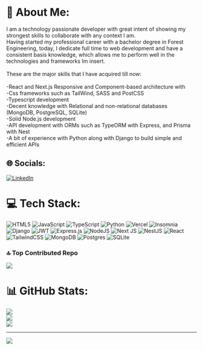 # 💫 About Me:
I am a technology passionate developer with great intent of showing my strongest skills to collaborate with any context I am. <br>Having started my professional career with a bachelor degree in Forest Engineering, today, I dedicate full time to web development and have a consistent basis knowledge, which allows me to perform well in the technologies and frameworks Im insert.<br><br>These are the major skills that I have acquired till now:<br><br>-React and Next.js Responsive and Component-based architecture with <br>-Css frameworks such as TailWind, SASS and PostCSS<br>-Typescript development<br>-Decent knowledge with Relational and non-relational databases (MongoDB, PostgreSQL, SQLite)<br>-Solid Node.js development<br>-API development with ORMs such as TypeORM with Express, and Prisma with Nest<br>-A bit of experience with Python along with Django to build simple and efficient APIs<br>


## 🌐 Socials:
[![LinkedIn](https://img.shields.io/badge/LinkedIn-%230077B5.svg?logo=linkedin&logoColor=white)](https://linkedin.com/in/https://www.linkedin.com/in/jonathanmir/) 

# 💻 Tech Stack:
![HTML5](https://img.shields.io/badge/html5-%23E34F26.svg?style=for-the-badge&logo=html5&logoColor=white) ![JavaScript](https://img.shields.io/badge/javascript-%23323330.svg?style=for-the-badge&logo=javascript&logoColor=%23F7DF1E) ![TypeScript](https://img.shields.io/badge/typescript-%23007ACC.svg?style=for-the-badge&logo=typescript&logoColor=white) ![Python](https://img.shields.io/badge/python-3670A0?style=for-the-badge&logo=python&logoColor=ffdd54) ![Vercel](https://img.shields.io/badge/vercel-%23000000.svg?style=for-the-badge&logo=vercel&logoColor=white) ![Insomnia](https://img.shields.io/badge/Insomnia-black?style=for-the-badge&logo=insomnia&logoColor=5849BE) ![Django](https://img.shields.io/badge/django-%23092E20.svg?style=for-the-badge&logo=django&logoColor=white) ![JWT](https://img.shields.io/badge/JWT-black?style=for-the-badge&logo=JSON%20web%20tokens) ![Express.js](https://img.shields.io/badge/express.js-%23404d59.svg?style=for-the-badge&logo=express&logoColor=%2361DAFB) ![NodeJS](https://img.shields.io/badge/node.js-6DA55F?style=for-the-badge&logo=node.js&logoColor=white) ![Next JS](https://img.shields.io/badge/Next-black?style=for-the-badge&logo=next.js&logoColor=white) ![NestJS](https://img.shields.io/badge/nestjs-%23E0234E.svg?style=for-the-badge&logo=nestjs&logoColor=white) ![React](https://img.shields.io/badge/react-%2320232a.svg?style=for-the-badge&logo=react&logoColor=%2361DAFB) ![TailwindCSS](https://img.shields.io/badge/tailwindcss-%2338B2AC.svg?style=for-the-badge&logo=tailwind-css&logoColor=white) ![MongoDB](https://img.shields.io/badge/MongoDB-%234ea94b.svg?style=for-the-badge&logo=mongodb&logoColor=white) ![Postgres](https://img.shields.io/badge/postgres-%23316192.svg?style=for-the-badge&logo=postgresql&logoColor=white) ![SQLite](https://img.shields.io/badge/sqlite-%2307405e.svg?style=for-the-badge&logo=sqlite&logoColor=white)


### 🔝 Top Contributed Repo
![](https://github-contributor-stats.vercel.app/api?username=jonathanmir&limit=5&theme=dark&combine_all_yearly_contributions=true)

# 📊 GitHub Stats:
![](https://github-readme-stats.vercel.app/api?username=jonathanmir&theme=dark&hide_border=false&include_all_commits=false&count_private=false)<br/>
![](https://github-readme-streak-stats.herokuapp.com/?user=jonathanmir&theme=dark&hide_border=false)<br/>
![](https://github-readme-stats.vercel.app/api/top-langs/?username=jonathanmir&theme=dark&hide_border=false&include_all_commits=false&count_private=false&layout=compact)


---
[![](https://visitcount.itsvg.in/api?id=jonathanmir&icon=0&color=0)](https://visitcount.itsvg.in)

<!-- Proudly created with GPRM ( https://gprm.itsvg.in ) -->
